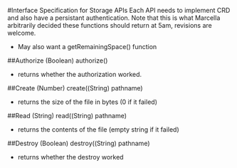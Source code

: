 #Interface Specification for Storage APIs
Each API needs to implement CRD and also have a persistant authentication. Note
that this is what Marcella arbitrarily decided these functions should return at
5am, revisions are welcome.

* May also want a getRemainingSpace() function


##Authorize
(Boolean) authorize()

* returns whether the authorization worked.

##Create
(Number) create((String) pathname)

* returns the size of the file in bytes (0 if it failed)

##Read
(String) read((String) pathname)

* returns the contents of the file (empty string if it failed)

##Destroy
(Boolean) destroy((String) pathname)

* returns whether the destroy worked



